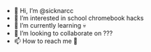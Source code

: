 - 👋 Hi, I’m @sicknarcc
- 👀 I’m interested in school chromebook hacks
- 🌱 I’m currently learning 💀
- 💞️ I’m looking to collaborate on ???
- 📫 How to reach me 🦦

<!---
sicknarcc/sicknarcc is a ✨ special ✨ repository because its `README.md` (this file) appears on your GitHub profile.
You can click the Preview link to take a look at your changes.
--->
